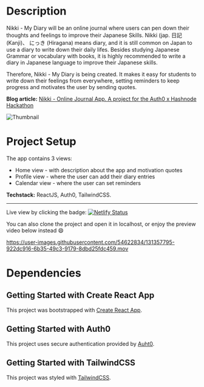 # Description

Nikki - My Diary will be an online journal where users can pen down their
thoughts and feelings to improve their Japanese Skills. Nikki (jap. 日記 (Kanji)、
にっき (Hiragana) means diary, and it is still common on Japan to use a diary to
write down their daily lifes. Besides studying Japanese Grammar or vocabulary
with books, it is highly recommended to write a diary in Japanese language to
improve their Japanese skills.

Therefore, Nikki - My Diary is being created. It makes it easy for students to
write down their feelings from everywhere, setting reminders to keep progress
and motivates the user by sending quotes.

**Blog article:** [Nikki - Online Journal App. A project for the Auth0 x Hashnode Hackathon](https://yuridevat.hashnode.dev/nikki-online-journal-app)

![Thumbnail](https://github.com/YuriDevAT/nikki-my-diary/blob/main/public/thumbnail-nikki.png)

# Project Setup

The app contains 3 views:

- Home view - with description about the app and motivation quotes
- Profile view - where the user can add their diary entries
- Calendar view - where the user can set reminders

**Techstack:** ReactJS, Auth0, TailwindCSS.

---

Live view by clicking the badge: [![Netlify Status](https://api.netlify.com/api/v1/badges/f9a7f8d3-58ca-44ed-a038-ae8d2efd31a5/deploy-status)](https://nikki-my-diary.netlify.app/#/)

You can also clone the project and open it in localhost, or enjoy the preview video below instead :smile:

https://user-images.githubusercontent.com/54622834/131357795-922dc916-6b35-49c3-9179-8dbd25fdc459.mov


# Dependencies

## Getting Started with Create React App

This project was bootstrapped with
[Create React App](https://github.com/facebook/create-react-app).

## Getting Started with Auth0

This project uses secure authentication provided by
[Auht0](https://auth0.com/).

## Getting Started with TailwindCSS

This project was styled with
[TailwindCSS](https://tailwindcss.com/docs/guides/create-react-app).
